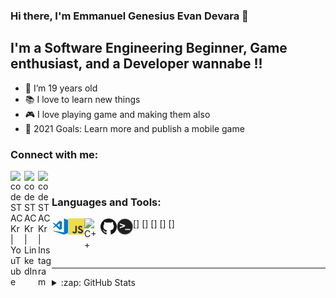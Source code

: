 ### Hi there, I'm Emmanuel Genesius Evan Devara 👋



## I'm a Software Engineering Beginner, Game enthusiast, and a Developer wannabe !!

- 👯 I’m 19 years old
- 📚 I love to learn new things
- 🎮 I love playing game and making them also
- 🥅 2021 Goals: Learn more and publish a mobile game




### Connect with me:


[<img align="left" alt="codeSTACKr | YouTube" width="22px" src="https://cdn.jsdelivr.net/npm/simple-icons@v3/icons/youtube.svg" />][youtube]
[<img align="left" alt="codeSTACKr | LinkedIn" width="22px" src="https://cdn.jsdelivr.net/npm/simple-icons@v3/icons/linkedin.svg" />][linkedin]
[<img align="left" alt="codeSTACKr | Instagram" width="22px" src="https://cdn.jsdelivr.net/npm/simple-icons@v3/icons/instagram.svg" />][instagram]

<br />

### Languages and Tools:

[<img align="left" alt="Visual Studio Code" width="26px" src="https://raw.githubusercontent.com/github/explore/80688e429a7d4ef2fca1e82350fe8e3517d3494d/topics/visual-studio-code/visual-studio-code.png" />]
[<img align="left" alt="JavaScript" width="26px" src="https://raw.githubusercontent.com/github/explore/80688e429a7d4ef2fca1e82350fe8e3517d3494d/topics/javascript/javascript.png" />]
[<img align="left" alt="C++" width="26px" src="https://glints.com/id/lowongan/wp-content/uploads/2021/01/c-commons-wikimedia-org.png" />]
[<img align="left" alt="GitHub" width="26px" src="https://raw.githubusercontent.com/github/explore/78df643247d429f6cc873026c0622819ad797942/topics/github/github.png" />]
[<img align="left" alt="Terminal" width="26px" src="https://raw.githubusercontent.com/github/explore/80688e429a7d4ef2fca1e82350fe8e3517d3494d/topics/terminal/terminal.png" />]

<br />
<br />

---
<details>
  <summary>:zap: GitHub Stats</summary>

  <img align="left" alt="Evan-Devara's GitHub Stats" src="https://github-readme-stats.codestackr.vercel.app/api?username=Evan-Devara&show_icons=true&hide_border=true" />

</details>

[youtube]: https://youtube.com/radicalpw
[instagram]: https://instagram.com/evan_devara
[linkedin]: https://linkedin.com/in/evandevara
